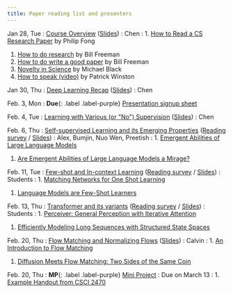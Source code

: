 ```yaml
---
title: Paper reading list and presenters
---
```



Jan 28, Tue
: [Course Overview](https://brown.hosted.panopto.com/Panopto/Pages/Viewer.aspx?id=e08da054-2df3-4243-80c7-b266011758be) ([Slides](https://drive.google.com/file/d/1inPRtvHS9fGtBkTecoJEAhqWXMa-yAxY/view?usp=sharing))
  : Chen
: 1. [How to Read a CS Research Paper](http://www2.cs.uregina.ca/~pwlfong/CS499/reading-paper.pdf) by Philip Fong
  1. [How to do research](http://people.csail.mit.edu/billf/publications/How_To_Do_Research.pdf) by Bill Freeman
  1. [How to do write a good paper](https://billf.mit.edu/sites/default/files/documents/cvprPapers.pdf) by Bill Freeman
  1. [Novelty in Science](https://medium.com/@black_51980/novelty-in-science-8f1fd1a0a143) by Michael Black
  1. [How to speak (video)](https://www.youtube.com/watch?v=Unzc731iCUY) by Patrick Winston


Jan 30, Thu
: [Deep Learning Recap](https://brown.hosted.panopto.com/Panopto/Pages/Viewer.aspx?id=b7e4eb3e-8d5a-4e1d-96dd-b266011758e6) ([Slides](https://drive.google.com/file/d/101gFZOpujUeHwLPkvCNyd96UJri6hDom/view?usp=sharing))
  : Chen


Feb. 3, Mon
: **Due**{: .label .label-purple} [Presentation signup sheet](https://forms.gle/pbXZrEyJebgr9zK78)


Feb. 4, Tue
: [Learning with Various (or "No") Supervision](https://brown.hosted.panopto.com/Panopto/Pages/Viewer.aspx?id=12c63b99-00f3-4bc1-8bcc-b26601175914) ([Slides](https://drive.google.com/file/d/1BoXhZmUYjJeYnnFDe8WdS5muEiZZfo12/view?usp=sharing))
  : Chen


Feb. 6, Thu
: [Self-supervised Learning and its Emerging Properties]() ([Reading survey](https://docs.google.com/forms/d/e/1FAIpQLScxVDBilBEBE9Evt4Mv45HH9FAWe1eSJfRr1aTCYNyfSoRbFw/viewform?usp=sharing) / [Slides]())
  : Alex, Bumjin, Nuo Wen, Preetish
: 1. [Emergent Abilities of Large Language Models](https://arxiv.org/abs/2206.07682)
  1. [Are Emergent Abilities of Large Language Models a Mirage?](https://arxiv.org/abs/2304.15004)


Feb. 11, Tue
: [Few-shot and In-context Learning]() ([Reading survey]() / [Slides]())
  : Students
: 1. [Matching Networks for One Shot Learning](https://arxiv.org/abs/1606.04080)
  1. [Language Models are Few-Shot Learners](https://arxiv.org/abs/2005.14165)


Feb. 13, Thu
: [Transformer and its variants]() ([Reading survey]() / [Slides]())
  : Students
: 1. [Perceiver: General Perception with Iterative Attention](https://arxiv.org/abs/2103.03206)
  1. [Efficiently Modeling Long Sequences with Structured State Spaces](https://arxiv.org/abs/2111.00396)


Feb. 20, Thu
: [Flow Matching and Normalizing Flows]() ([Slides]())
  : Calvin
: 1. [An Introduction to Flow Matching](https://mlg.eng.cam.ac.uk/blog/2024/01/20/flow-matching.html)
  1. [Diffusion Meets Flow Matching: Two Sides of the Same Coin](https://diffusionflow.github.io/)


Feb. 20, Thu
: **MP**{: .label .label-purple} [Mini Project]()
  : Due on March 13
: 1. [Example Handout from CSCI 2470](https://docs.google.com/document/d/1W9NaPHCK2dcaQlBD1ChHvdL-CnMZX3fRbBwMREYU2K0/edit?usp=sharing)